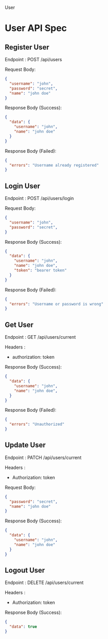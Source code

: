 User

# User API Spec

## Register User

Endpoint : POST /api/users

Request Body:

```json
{
  "username": "john",
  "password": "secret",
  "name": "john doe"
}
```

Response Body (Success):

```json
{
  "data": {
    "username": "john",
    "name": "john doe"
  }
}
```

Response Body (Failed):

```json
{
  "errors": "Username already registered"
}
```

## Login User

Endpoint : POST /api/users/login

Request Body:

```json
{
  "username": "john",
  "password": "secret",
}
```

Response Body (Success):

```json
{
  "data": {
    "username": "john",
    "name": "john doe",
    "token": "bearer token"
  }
}
```

Response Body (Failed):

```json
{
  "errors": "Username or password is wrong"
}
```

## Get User

Endpoint : GET /api/users/current

Headers :
- authorization: token

Response Body (Success):

```json
{
  "data": {
    "username": "john",
    "name": "john doe",
  }
}
```

Response Body (Failed):

```json
{
  "errors": "Unauthorized"
}
```

## Update User

Endpoint : PATCH /api/users/current

Headers :
- Authorization: token

Request Body:

```json
{
  "password": "secret",
  "name": "john doe"
}
```

Response Body (Success):

```json
{
  "data": {
    "username": "john",
    "name": "john doe"
  }
}
```

## Logout User

Endpoint : DELETE /api/users/current

Headers :
- Authorization: token

Response Body (Success):

```json
{
  "data": true
}
```

